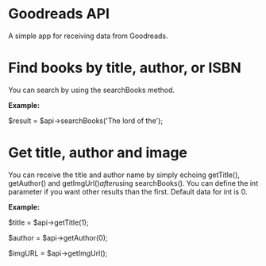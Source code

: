 # Goodreads API
A simple app for receiving data from Goodreads.

# Find books by title, author, or ISBN
You can search by using the searchBooks method.

**Example:**

$result = $api->searchBooks('The lord of the');

# Get title, author and image

You can receive the title and author name by simply echoing getTitle(), getAuthor() and getImgUrl()*after*using searchBooks().
You can define the int parameter if you want other results than the first. Default data for int is 0.

**Example:**

$title = $api->getTitle(1);

$author = $api->getAuthor(0);

$imgURL = $api->getImgUrl();